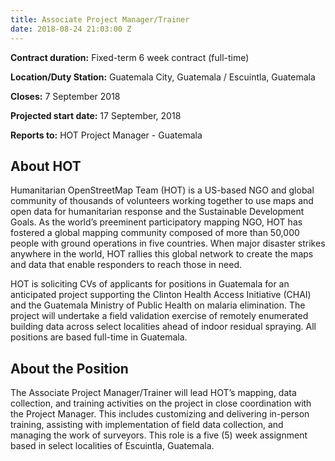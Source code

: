 ```yaml
---
title: Associate Project Manager/Trainer
date: 2018-08-24 21:03:00 Z
---
```


**Contract duration:** Fixed-term 6 week contract (full-time)

**Location/Duty Station:** Guatemala City, Guatemala / Escuintla, Guatemala

**Closes:** 7 September 2018

**Projected start date:** 17 September, 2018

**Reports to:** HOT Project Manager - Guatemala 

## About HOT
Humanitarian OpenStreetMap Team (HOT) is a US-based NGO and global community of thousands of volunteers working together to use maps and open data for humanitarian response and the Sustainable Development Goals. As the world’s preeminent participatory mapping NGO, HOT has fostered a global mapping community composed of more than 50,000 people with ground operations in five countries. When major disaster strikes anywhere in the world, HOT rallies this global network to create the maps and data that enable responders to reach those in need.

HOT is soliciting CVs of applicants for positions in Guatemala for an anticipated project supporting the Clinton Health Access Initiative (CHAI) and the Guatemala Ministry of Public Health on malaria elimination. The project will undertake a field validation exercise of remotely enumerated building data across select localities ahead of indoor residual spraying. All positions are based full-time in Guatemala.

## About the Position
The Associate Project Manager/Trainer will lead HOT’s mapping, data collection, and training activities on the project in close coordination with the Project Manager. This includes customizing and delivering in-person training, assisting with implementation of field data collection, and managing the work of surveyors. This role is a five (5) week assignment based in select localities of Escuintla, Guatemala. 
